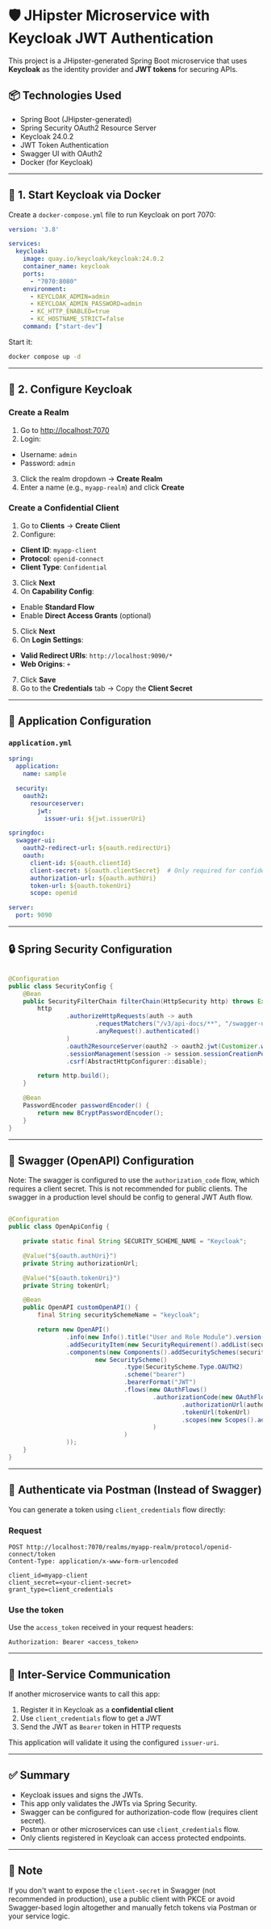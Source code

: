 # 🛡️ JHipster Microservice with Keycloak JWT Authentication

This project is a JHipster-generated Spring Boot microservice that uses **Keycloak** as the identity provider and **JWT
tokens** for securing APIs.

## 📦 Technologies Used

- Spring Boot (JHipster-generated)
- Spring Security OAuth2 Resource Server
- Keycloak 24.0.2
- JWT Token Authentication
- Swagger UI with OAuth2
- Docker (for Keycloak)

---

## 🐳 1. Start Keycloak via Docker

Create a `docker-compose.yml` file to run Keycloak on port 7070:

```yaml
version: '3.8'

services:
  keycloak:
    image: quay.io/keycloak/keycloak:24.0.2
    container_name: keycloak
    ports:
      - "7070:8080"
    environment:
      - KEYCLOAK_ADMIN=admin
      - KEYCLOAK_ADMIN_PASSWORD=admin
      - KC_HTTP_ENABLED=true
      - KC_HOSTNAME_STRICT=false
    command: ["start-dev"]
```

Start it:

```bash
docker compose up -d
```

---

## 🏰 2. Configure Keycloak

### Create a Realm

1. Go to [http://localhost:7070](http://localhost:7070)
2. Login:

- Username: `admin`
- Password: `admin`

3. Click the realm dropdown → **Create Realm**
4. Enter a name (e.g., `myapp-realm`) and click **Create**

### Create a Confidential Client

1. Go to **Clients** → **Create Client**
2. Configure:

- **Client ID**: `myapp-client`
- **Protocol**: `openid-connect`
- **Client Type**: `Confidential`

3. Click **Next**
4. On **Capability Config**:

- Enable **Standard Flow**
- Enable **Direct Access Grants** (optional)

5. Click **Next**
6. On **Login Settings**:

- **Valid Redirect URIs**: `http://localhost:9090/*`
- **Web Origins**: `+`

7. Click **Save**
8. Go to the **Credentials** tab → Copy the **Client Secret**

---

## 🔐 Application Configuration

### `application.yml`

```yaml
spring:
  application:
    name: sample

  security:
    oauth2:
      resourceserver:
        jwt:
          issuer-uri: ${jwt.issuerUri}

springdoc:
  swagger-ui:
    oauth2-redirect-url: ${oauth.redirectUri}
    oauth:
      client-id: ${oauth.clientId}
      client-secret: ${oauth.clientSecret}  # Only required for confidential clients
      authorization-url: ${oauth.authUri}
      token-url: ${oauth.tokenUri}
      scope: openid

server:
  port: 9090
```

---

## 🔒 Spring Security Configuration

```java

@Configuration
public class SecurityConfig {
    @Bean
    public SecurityFilterChain filterChain(HttpSecurity http) throws Exception {
        http
                .authorizeHttpRequests(auth -> auth
                        .requestMatchers("/v3/api-docs/**", "/swagger-ui/**").permitAll()
                        .anyRequest().authenticated()
                )
                .oauth2ResourceServer(oauth2 -> oauth2.jwt(Customizer.withDefaults()))
                .sessionManagement(session -> session.sessionCreationPolicy(SessionCreationPolicy.STATELESS))
                .csrf(AbstractHttpConfigurer::disable);

        return http.build();
    }

    @Bean
    PasswordEncoder passwordEncoder() {
        return new BCryptPasswordEncoder();
    }
}
```

---

## 📘 Swagger (OpenAPI) Configuration

Note: The swagger is configured to use the `authorization_code` flow, which requires a client secret. This is not
recommended for public clients.
The swagger in a production level should be config to general JWT Auth flow.

```java

@Configuration
public class OpenApiConfig {

    private static final String SECURITY_SCHEME_NAME = "Keycloak";

    @Value("${oauth.authUri}")
    private String authorizationUrl;

    @Value("${oauth.tokenUri}")
    private String tokenUrl;

    @Bean
    public OpenAPI customOpenAPI() {
        final String securitySchemeName = "keycloak";

        return new OpenAPI()
                .info(new Info().title("User and Role Module").version("v1"))
                .addSecurityItem(new SecurityRequirement().addList(securitySchemeName))
                .components(new Components().addSecuritySchemes(securitySchemeName,
                        new SecurityScheme()
                                .type(SecurityScheme.Type.OAUTH2)
                                .scheme("bearer")
                                .bearerFormat("JWT")
                                .flows(new OAuthFlows()
                                        .authorizationCode(new OAuthFlow()
                                                .authorizationUrl(authorizationUrl)
                                                .tokenUrl(tokenUrl)
                                                .scopes(new Scopes().addString("openid", "OpenID Connect scope"))
                                        )
                                )
                ));
    }
}
```

---

## 🧪 Authenticate via Postman (Instead of Swagger)

You can generate a token using `client_credentials` flow directly:

### Request

```http
POST http://localhost:7070/realms/myapp-realm/protocol/openid-connect/token
Content-Type: application/x-www-form-urlencoded

client_id=myapp-client
client_secret=<your-client-secret>
grant_type=client_credentials
```

### Use the token

Use the `access_token` received in your request headers:

```http
Authorization: Bearer <access_token>
```

---

## 🔄 Inter-Service Communication

If another microservice wants to call this app:

1. Register it in Keycloak as a **confidential client**
2. Use `client_credentials` flow to get a JWT
3. Send the JWT as `Bearer` token in HTTP requests

This application will validate it using the configured `issuer-uri`.

---

## ✅ Summary

- Keycloak issues and signs the JWTs.
- This app only validates the JWTs via Spring Security.
- Swagger can be configured for authorization-code flow (requires client secret).
- Postman or other microservices can use `client_credentials` flow.
- Only clients registered in Keycloak can access protected endpoints.

---

## 📍 Note

If you don't want to expose the `client-secret` in Swagger (not recommended in production), use a public client with
PKCE or avoid Swagger-based login altogether and manually fetch tokens via Postman or your service logic.
